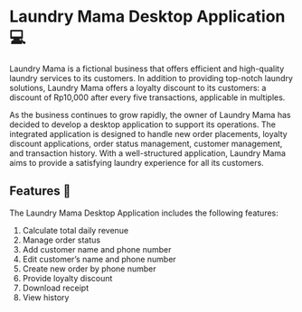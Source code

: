 # Laundry Mama Desktop Application 💻

Laundry Mama is a fictional business that offers efficient and high-quality laundry services to its customers.
In addition to providing top-notch laundry solutions, Laundry Mama offers a loyalty discount to its customers: a discount of Rp10,000 after every five transactions, applicable in multiples.

As the business continues to grow rapidly, the owner of Laundry Mama has decided to develop a desktop application to support its operations.
The integrated application is designed to handle new order placements, loyalty discount applications, order status management, customer management, and transaction history.
With a well-structured application, Laundry Mama aims to provide a satisfying laundry experience for all its customers.

## Features 🤝

The Laundry Mama Desktop Application includes the following features:

1. Calculate total daily revenue
2. Manage order status
3. Add customer name and phone number
4. Edit customer’s name and phone number
5. Create new order by phone number
6. Provide loyalty discount
7. Download receipt
8. View history
